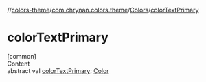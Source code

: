 //[colors-theme](../../../index.md)/[com.chrynan.colors.theme](../index.md)/[Colors](index.md)/[colorTextPrimary](color-text-primary.md)



# colorTextPrimary  
[common]  
Content  
abstract val [colorTextPrimary](color-text-primary.md): [Color](../../../../colors-core/colors-core/com.chrynan.colors/-color/index.md)  



